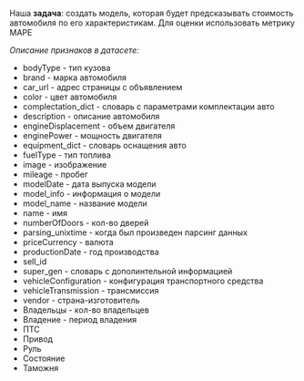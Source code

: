 Наша **задача**: создать модель, которая будет предсказывать стоимость автомобиля по его характеристикам.
Для оценки использовать метрику MAPE

*Описание признаков в датасете:*
* bodyType - тип кузова
* brand - марка автомобиля
* car_url - адрес страницы с объявлением
* color - цвет автомобиля
* complectation_dict - словарь с параметрами комплектации авто
* description - описание автомобиля
* engineDisplacement - объем двигателя
* enginePower - мощность двигателя
* equipment_dict - словарь оснащения авто
* fuelType - тип топлива
* image - изображение
* mileage - пробег
* modelDate - дата выпуска модели
* model_info - информация о модели
* model_name - название модели
* name - имя
* numberOfDoors - кол-во дверей
* parsing_unixtime - когда был произведен парсинг данных
* priceCurrency - валюта
* productionDate - год производства
* sell_id
* super_gen - словарь с дополинтельной информацией
* vehicleConfiguration - конфигурация транспортного средства
* vehicleTransmission - трансмиссия
* vendor - страна-изготовитель
* Владельцы - кол-во владельцев
* Владение - период владения
* ПТС
* Привод
* Руль
* Состояние
* Таможня
